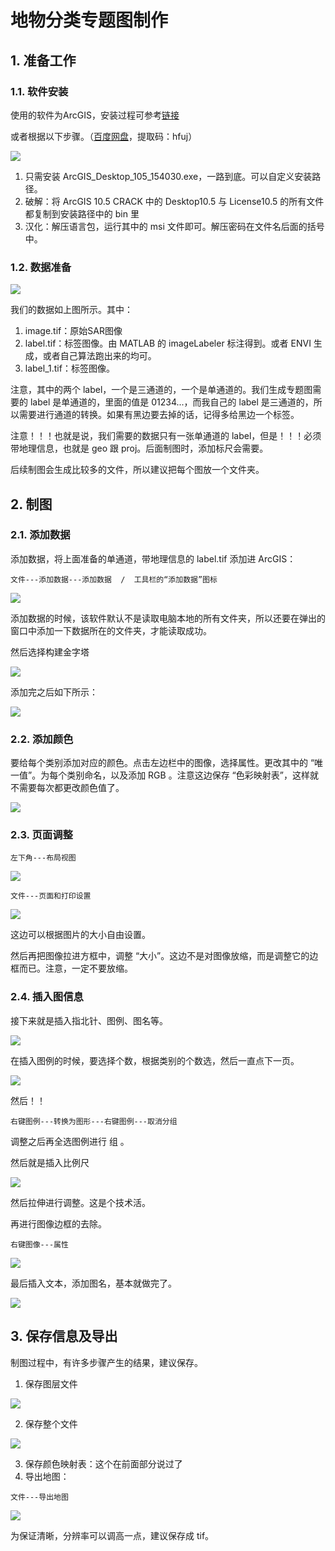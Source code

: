 # 地物分类专题图制作

## 1. 准备工作

### 1.1. 软件安装

使用的软件为ArcGIS，安装过程可参考[链接](https://www.cnblogs.com/123zxc/p/8349746.html)

或者根据以下步骤。（[百度网盘](https://pan.baidu.com/s/16tkPCAVBsr6GRxEr1cY1fA?pwd=hfuj)，提取码：hfuj）

![](../images/20220828/20220828_1_ArcGIS安装.jpg)

1. 只需安装 ArcGIS_Desktop_105_154030.exe，一路到底。可以自定义安装路径。
2. 破解：将 ArcGIS 10.5 CRACK 中的 Desktop10.5 与 License10.5 的所有文件都复制到安装路径中的 bin 里
3. 汉化：解压语言包，运行其中的 msi 文件即可。解压密码在文件名后面的括号中。

### 1.2. 数据准备

![](../images/20220828/20220828_2_数据准备.jpg)

我们的数据如上图所示。其中：

1. image.tif：原始SAR图像
2. label.tif：标签图像。由 MATLAB 的 imageLabeler 标注得到。或者 ENVI 生成，或者自己算法跑出来的均可。
3. label_1.tif：标签图像。

注意，其中的两个 label，一个是三通道的，一个是单通道的。我们生成专题图需要的 label 是单通道的，里面的值是 01234...，而我自己的 label 是三通道的，所以需要进行通道的转换。如果有黑边要去掉的话，记得多给黑边一个标签。

注意！！！也就是说，我们需要的数据只有一张单通道的 label，但是！！！必须带地理信息，也就是 geo 跟 proj。后面制图时，添加标尺会需要。

后续制图会生成比较多的文件，所以建议把每个图放一个文件夹。

## 2. 制图

### 2.1. 添加数据

添加数据，将上面准备的单通道，带地理信息的 label.tif 添加进 ArcGIS：

```
文件---添加数据---添加数据  /  工具栏的“添加数据”图标
```

![](../images/20220828/20220828_3_添加数据.jpg)

添加数据的时候，该软件默认不是读取电脑本地的所有文件夹，所以还要在弹出的窗口中添加一下数据所在的文件夹，才能读取成功。

然后选择构建金字塔

![](../images/20220828/20220828_4_添加数据2.jpg)

添加完之后如下所示：

![](../images/20220828/20220828_5_添加数据3.jpg)

### 2.2. 添加颜色

要给每个类别添加对应的颜色。点击左边栏中的图像，选择属性。更改其中的 “唯一值”。为每个类别命名，以及添加 RGB 。注意这边保存 “色彩映射表”，这样就不需要每次都更改颜色值了。

![](../images/20220828/20220828_6_添加颜色.jpg)

### 2.3. 页面调整

```
左下角---布局视图
```

![](../images/20220828/20220828_7_布局试图.jpg)

```
文件---页面和打印设置
```

![](../images/20220828/20220828_8_页面和打印设置.jpg)

这边可以根据图片的大小自由设置。

然后再把图像拉进方框中，调整 “大小”。这边不是对图像放缩，而是调整它的边框而已。注意，一定不要放缩。

### 2.4. 插入图信息

接下来就是插入指北针、图例、图名等。

![](../images/20220828/20220828_9_指北针插入.jpg)

在插入图例的时候，要选择个数，根据类别的个数选，然后一直点下一页。

![](../images/20220828/20220828_10_插入图例.jpg)

然后！！

```
右键图例---转换为图形---右键图例---取消分组
```

调整之后再全选图例进行 组 。

然后就是插入比例尺

![](../images/20220828/20220828_11_比例尺.jpg)

然后拉伸进行调整。这是个技术活。

再进行图像边框的去除。

```
右键图像---属性
```

![](../images/20220828/20220828_12_去除边框.jpg)

最后插入文本，添加图名，基本就做完了。

![](../images/20220828/20220828_13_专题图完成.jpg)

## 3. 保存信息及导出

制图过程中，有许多步骤产生的结果，建议保存。

1. 保存图层文件

![](../images/20220828/20220828_14_保存1.jpg)

2. 保存整个文件

![](../images/20220828/20220828_15_保存2.jpg)

3. 保存颜色映射表：这个在前面部分说过了
4. 导出地图：

```
文件---导出地图
```

![](../images/20220828/20220828_16_保存3.jpg)

为保证清晰，分辨率可以调高一点，建议保存成 tif。